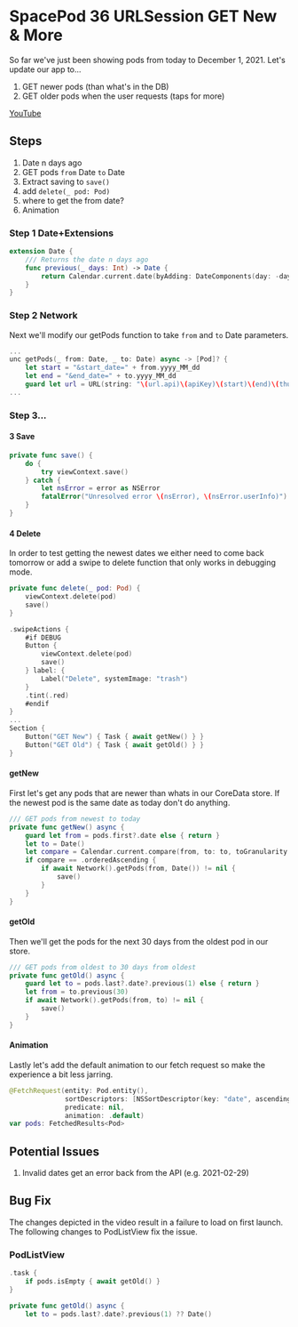 # SpacePod 36 URLSession GET New & More

So far we've just been showing pods from today to December 1, 2021. Let's update our app to...

1. GET newer pods (than what's in the DB)
2. GET older pods when the user requests (taps for more)

[YouTube](https://youtu.be/7rnFMaOSpTY)

## Steps

1. Date n days ago
2. GET pods `from` Date `to` Date
3. Extract saving to `save()`
4. add `delete(_ pod: Pod)`
5. where to get the from date?
6. Animation

### Step 1 Date+Extensions

```swift
extension Date {
    /// Returns the date n days ago
    func previous(_ days: Int) -> Date {
        return Calendar.current.date(byAdding: DateComponents(day: -days), to: self) ?? self
    }
}
```

### Step 2 Network

Next we'll modify our getPods function to take `from` and `to` Date parameters.

```swift
...
unc getPods(_ from: Date, _ to: Date) async -> [Pod]? {
    let start = "&start_date=" + from.yyyy_MM_dd
    let end = "&end_date=" + to.yyyy_MM_dd
    guard let url = URL(string: "\(url.api)\(apiKey)\(start)\(end)\(thumbs)") else { return nil }
...
```

### Step 3...

#### 3 Save

```swift
private func save() {
    do {
        try viewContext.save()
    } catch {
        let nsError = error as NSError
        fatalError("Unresolved error \(nsError), \(nsError.userInfo)")
    }
}
```

#### 4 Delete

In order to test getting the newest dates we either need to come back tomorrow or add a swipe to delete function that only works in debugging mode.

```swift
private func delete(_ pod: Pod) {
    viewContext.delete(pod)
    save()
}
```

```swift
.swipeActions {
    #if DEBUG
    Button {
        viewContext.delete(pod)
        save()
    } label: {
        Label("Delete", systemImage: "trash")
    }
    .tint(.red)
    #endif
}
...
Section {
    Button("GET New") { Task { await getNew() } }
    Button("GET Old") { Task { await getOld() } }
}
```
#### getNew

First let's get any pods that are newer than whats in our CoreData store. If the newest pod is the same date as today don't do anything.

```swift
/// GET pods from newest to today
private func getNew() async {
    guard let from = pods.first?.date else { return }
    let to = Date()
    let compare = Calendar.current.compare(from, to: to, toGranularity: .day)
    if compare == .orderedAscending {
        if await Network().getPods(from, Date()) != nil {
            save()
        }
    }
}
```

#### getOld

Then we'll get the pods for the next 30 days from the oldest pod in our store.

```swift
/// GET pods from oldest to 30 days from oldest
private func getOld() async {
    guard let to = pods.last?.date?.previous(1) else { return }
    let from = to.previous(30)
    if await Network().getPods(from, to) != nil {
        save()
    }
}
```

#### Animation

Lastly let's add the default animation to our fetch request so make the experience a bit less jarring.

```swift
@FetchRequest(entity: Pod.entity(),
              sortDescriptors: [NSSortDescriptor(key: "date", ascending: false)],
              predicate: nil,
              animation: .default)
var pods: FetchedResults<Pod>
```

## Potential Issues

1. Invalid dates get an error back from the API (e.g. 2021-02-29)

## Bug Fix

The changes depicted in the video result in a failure to load on first launch. The following changes to PodListView fix the issue.

### PodListView

```swift
.task {
    if pods.isEmpty { await getOld() }
}
```

```swift
private func getOld() async {
    let to = pods.last?.date?.previous(1) ?? Date()
```
